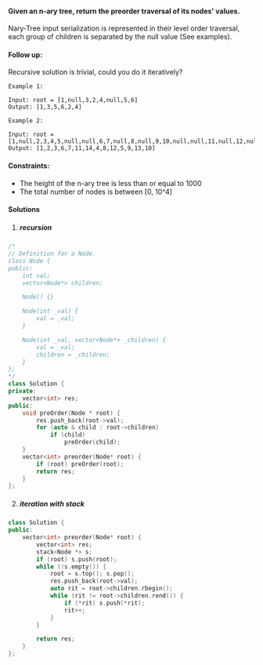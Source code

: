#### Given an n-ary tree, return the preorder traversal of its nodes' values.

Nary-Tree input serialization is represented in their level order traversal, each group of children is separated by the null value (See examples).

 

#### Follow up:

Recursive solution is trivial, could you do it iteratively?

 

```
Example 1:

Input: root = [1,null,3,2,4,null,5,6]
Output: [1,3,5,6,2,4]

Example 2:

Input: root = [1,null,2,3,4,5,null,null,6,7,null,8,null,9,10,null,null,11,null,12,null,13,null,null,14]
Output: [1,2,3,6,7,11,14,4,8,12,5,9,13,10]
```

 

#### Constraints:

-    The height of the n-ary tree is less than or equal to 1000
-    The total number of nodes is between [0, 10^4]

#### Solutions

1. ##### recursion

```c++
/*
// Definition for a Node.
class Node {
public:
    int val;
    vector<Node*> children;

    Node() {}

    Node(int _val) {
        val = _val;
    }

    Node(int _val, vector<Node*> _children) {
        val = _val;
        children = _children;
    }
};
*/
class Solution {
private:
    vector<int> res;
public:
    void preOrder(Node * root) {
        res.push_back(root->val);
        for (auto & child : root->children)
            if (child)
                preOrder(child);
    }
    vector<int> preorder(Node* root) {
        if (root) preOrder(root);
        return res;
    }
};
```

2. ##### iteration with stack

```c++
class Solution {
public:
    vector<int> preorder(Node* root) {
        vector<int> res;
        stack<Node *> s;
        if (root) s.push(root);
        while (!s.empty()) {
            root = s.top(); s.pop();
            res.push_back(root->val);
            auto rit = root->children.rbegin();
            while (rit != root->children.rend()) {
                if (*rit) s.push(*rit);
                rit++;
            }
        }

        return res;
    }
};
```